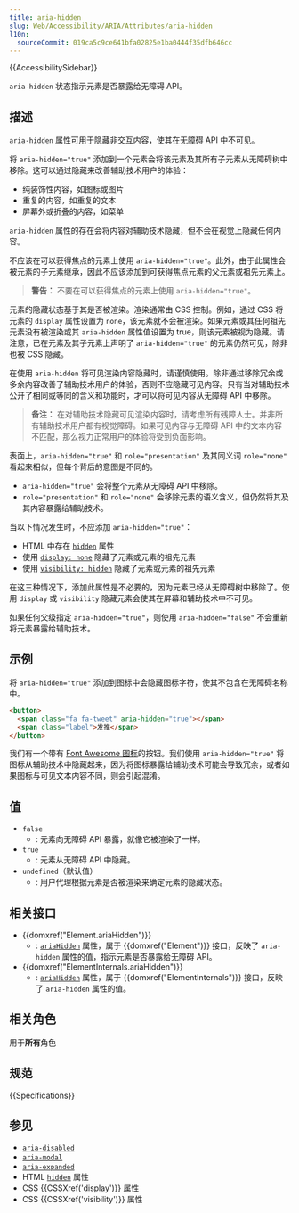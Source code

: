 ```yaml
---
title: aria-hidden
slug: Web/Accessibility/ARIA/Attributes/aria-hidden
l10n:
  sourceCommit: 019ca5c9ce641bfa02825e1ba0444f35dfb646cc
---
```


{{AccessibilitySidebar}}

`aria-hidden` 状态指示元素是否暴露给无障碍 API。

## 描述

`aria-hidden` 属性可用于隐藏非交互内容，使其在无障碍 API 中不可见。

将 `aria-hidden="true"` 添加到一个元素会将该元素及其所有子元素从无障碍树中移除。这可以通过隐藏来改善辅助技术用户的体验：

- 纯装饰性内容，如图标或图片
- 重复的内容，如重复的文本
- 屏幕外或折叠的内容，如菜单

`aria-hidden` 属性的存在会将内容对辅助技术隐藏，但不会在视觉上隐藏任何内容。

不应该在可以获得焦点的元素上使用 `aria-hidden="true"`。此外，由于此属性会被元素的子元素继承，因此不应该添加到可获得焦点元素的父元素或祖先元素上。

> **警告：** 不要在可以获得焦点的元素上使用 `aria-hidden="true"`。

元素的隐藏状态基于其是否被渲染。渲染通常由 CSS 控制。例如，通过 CSS 将元素的 `display` 属性设置为 `none`，该元素就不会被渲染。如果元素或其任何祖先元素没有被渲染或其 `aria-hidden` 属性值设置为 true，则该元素被视为隐藏。请注意，已在元素及其子元素上声明了 `aria-hidden="true"` 的元素仍然可见，除非也被 CSS 隐藏。

在使用 `aria-hidden` 将可见渲染内容隐藏时，请谨慎使用。除非通过移除冗余或多余内容改善了辅助技术用户的体验，否则不应隐藏可见内容。只有当对辅助技术公开了相同或等同的含义和功能时，才可以将可见内容从无障碍 API 中移除。

> **备注：** 在对辅助技术隐藏可见渲染内容时，请考虑所有残障人士。并非所有辅助技术用户都有视觉障碍。如果可见内容与无障碍 API 中的文本内容不匹配，那么视力正常用户的体验将受到负面影响。

表面上，`aria-hidden="true"` 和 `role="presentation"` 及其同义词 `role="none"` 看起来相似，但每个背后的意图是不同的。

- `aria-hidden="true"` 会将整个元素从无障碍 API 中移除。
- `role="presentation"` 和 `role="none"` 会移除元素的语义含义，但仍然将其及其内容暴露给辅助技术。

当以下情况发生时，不应添加 `aria-hidden="true"`：

- HTML 中存在 [`hidden`](/zh-CN/docs/Web/HTML/Global_attributes/hidden) 属性
- 使用 [`display: none`](/zh-CN/docs/Web/CSS/display) 隐藏了元素或元素的祖先元素
- 使用 [`visibility: hidden`](/zh-CN/docs/Web/CSS/visibility) 隐藏了元素或元素的祖先元素

在这三种情况下，添加此属性是不必要的，因为元素已经从无障碍树中移除了。使用 `display` 或 `visibility` 隐藏元素会使其在屏幕和辅助技术中不可见。

如果任何父级指定 `aria-hidden="true"`，则使用 `aria-hidden="false"` 不会重新将元素暴露给辅助技术。

## 示例

将 `aria-hidden="true"` 添加到图标中会隐藏图标字符，使其不包含在无障碍名称中。

```html
<button>
  <span class="fa fa-tweet" aria-hidden="true"></span>
  <span class="label">发推</span>
</button>
```

我们有一个带有 [Font Awesome 图标](https://fontawesome.com/)的按钮。我们使用 `aria-hidden="true"` 将图标从辅助技术中隐藏起来，因为将图标暴露给辅助技术可能会导致冗余，或者如果图标与可见文本内容不同，则会引起混淆。

## 值

- `false`
  - : 元素向无障碍 API 暴露，就像它被渲染了一样。
- `true`
  - : 元素从无障碍 API 中隐藏。
- `undefined`（默认值）
  - : 用户代理根据元素是否被渲染来确定元素的隐藏状态。

## 相关接口

- {{domxref("Element.ariaHidden")}}
  - : [`ariaHidden`](/zh-CN/docs/Web/API/Element/ariaHidden) 属性，属于 {{domxref("Element")}} 接口，反映了 `aria-hidden` 属性的值，指示元素是否暴露给无障碍 API。
- {{domxref("ElementInternals.ariaHidden")}}
  - : [`ariaHidden`](/zh-CN/docs/Web/API/Element/ariaHidden) 属性，属于 {{domxref("ElementInternals")}} 接口，反映了 `aria-hidden` 属性的值。

## 相关角色

用于**所有**角色

## 规范

{{Specifications}}

## 参见

- [`aria-disabled`](/zh-CN/docs/Web/Accessibility/ARIA/Attributes/aria-disabled)
- [`aria-modal`](/zh-CN/docs/Web/Accessibility/ARIA/Attributes/aria-modal)
- [`aria-expanded`](/zh-CN/docs/Web/Accessibility/ARIA/Attributes/aria-expanded)
- HTML [`hidden`](/zh-CN/docs/Web/HTML/Global_attributes/hidden) 属性
- CSS {{CSSXref('display')}} 属性
- CSS {{CSSXref('visibility')}} 属性
